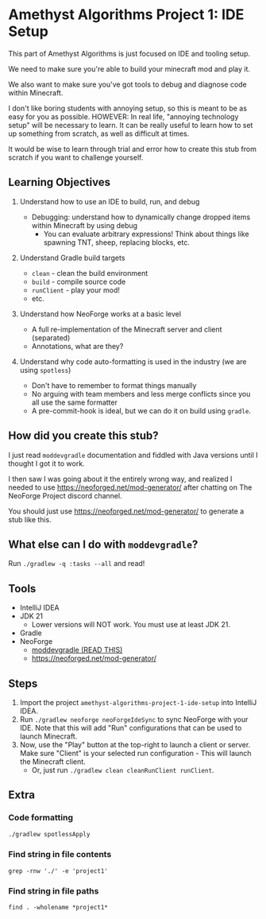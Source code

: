 # Amethyst Algorithms Project 1: IDE Setup

This part of Amethyst Algorithms is just focused on IDE and tooling setup.

We need to make sure you're able to build your minecraft mod and play it.

We also want to make sure you've got tools to debug and diagnose code within Minecraft.

I don't like boring students with annoying setup, so this is meant to be as easy for you as possible.
HOWEVER: In real life, "annoying technology setup" will be necessary to learn. It can be really useful to learn how to set up something from scratch, as well as difficult at times.

It would be wise to learn through trial and error how to create this stub from scratch if you want to challenge yourself.

## Learning Objectives

1. Understand how to use an IDE to build, run, and debug
   - Debugging: understand how to dynamically change dropped items within Minecraft by using debug
     - You can evaluate arbitrary expressions! Think about things like spawning TNT, sheep, replacing blocks, etc.

2. Understand Gradle build targets
   - `clean` - clean the build environment
   - `build` - compile source code
   - `runClient` - play your mod!
   - etc.

3. Understand how NeoForge works at a basic level
   - A full re-implementation of the Minecraft server and client (separated)
   - Annotations, what are they?

4. Understand why code auto-formatting is used in the industry (we are using `spotless`)
   - Don't have to remember to format things manually
   - No arguing with team members and less merge conflicts since you all use the same formatter
   - A pre-commit-hook is ideal, but we can do it on build using `gradle`.

## How did you create this stub?

I just read `moddevgradle` documentation and fiddled with Java versions until I thought I got it to work.

I then saw I was going about it the entirely wrong way, and realized I needed to use <https://neoforged.net/mod-generator/> after chatting on The NeoForge Project discord channel.

You should just use <https://neoforged.net/mod-generator/> to generate a stub like this.

## What else can I do with `moddevgradle`?

Run `./gradlew -q :tasks --all` and read!

## Tools

- IntelliJ IDEA
- JDK 21
  - Lower versions will NOT work. You must use at least JDK 21.
- Gradle
- NeoForge
  - [moddevgradle (READ THIS)](https://projects.neoforged.net/neoforged/moddevgradle)
  - <https://neoforged.net/mod-generator/>

## Steps

1. Import the project `amethyst-algorithms-project-1-ide-setup` into IntelliJ IDEA.
2. Run `./gradlew neoforge neoForgeIdeSync` to sync NeoForge with your IDE. Note that this will add "Run" configurations that can be used to launch Minecraft.
3. Now, use the "Play" button at the top-right to launch a client or server. Make sure "Client" is your selected run configuration - This will launch the Minecraft client.
   - Or, just run `./gradlew clean cleanRunClient runClient`.

## Extra

### Code formatting

```bash
./gradlew spotlessApply
```

### Find string in file contents

    grep -rnw './' -e 'project1'

### Find string in file paths

    find . -wholename *project1*

